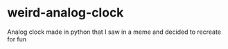 # weird-analog-clock
Analog clock made in python that I saw in a meme and decided to recreate for fun
